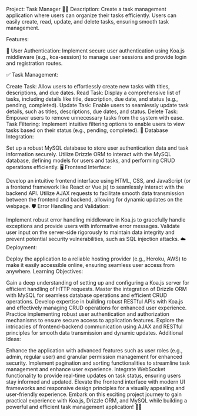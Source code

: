 
Project: Task Manager 📝🚀
Description:
Create a task management application where users can organize their tasks efficiently. Users can easily create, read, update, and delete tasks, ensuring smooth task management.

Features:

🔐 User Authentication: Implement secure user authentication using Koa.js middleware (e.g., koa-session) to manage user sessions and provide login and registration routes.

✅ Task Management:

Create Task: Allow users to effortlessly create new tasks with titles, descriptions, and due dates.
Read Task: Display a comprehensive list of tasks, including details like title, description, due date, and status (e.g., pending, completed).
Update Task: Enable users to seamlessly update task details, such as titles, descriptions, due dates, and status.
Delete Task: Empower users to remove unnecessary tasks from the system with ease.
Task Filtering: Implement intuitive filtering options to enable users to view tasks based on their status (e.g., pending, completed).
💾 Database Integration:

Set up a robust MySQL database to store user authentication data and task information securely.
Utilize Drizzle ORM to interact with the MySQL database, defining models for users and tasks, and performing CRUD operations efficiently.
🖥️ Frontend Interface:

Develop an intuitive frontend interface using HTML, CSS, and JavaScript (or a frontend framework like React or Vue.js) to seamlessly interact with the backend API.
Utilize AJAX requests to facilitate smooth data transmission between the frontend and backend, allowing for dynamic updates on the webpage.
🛡️ Error Handling and Validation:

Implement robust error handling middleware in Koa.js to gracefully handle exceptions and provide users with informative error messages.
Validate user input on the server-side rigorously to maintain data integrity and prevent potential security vulnerabilities, such as SQL injection attacks.
☁️ Deployment:

Deploy the application to a reliable hosting provider (e.g., Heroku, AWS) to make it easily accessible online, ensuring seamless user access from anywhere.
Learning Objectives:

Gain a deep understanding of setting up and configuring a Koa.js server for efficient handling of HTTP requests.
Master the integration of Drizzle ORM with MySQL for seamless database operations and efficient CRUD operations.
Develop expertise in building robust RESTful APIs with Koa.js and effectively managing CRUD operations for enhanced user experience.
Practice implementing robust user authentication and authorization mechanisms to ensure secure access to application features.
Explore the intricacies of frontend-backend communication using AJAX and RESTful principles for smooth data transmission and dynamic updates.
Additional Ideas:

Enhance the application with advanced features such as user roles (e.g., admin, regular user) and granular permission management for enhanced security.
Implement pagination and sorting functionalities to streamline task management and enhance user experience.
Integrate WebSocket functionality to provide real-time updates on task status, ensuring users stay informed and updated.
Elevate the frontend interface with modern UI frameworks and responsive design principles for a visually appealing and user-friendly experience.
Embark on this exciting project journey to gain practical experience with Koa.js, Drizzle ORM, and MySQL while building a powerful and efficient task management application! 🚀🌟
